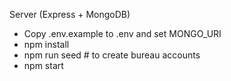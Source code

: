 Server (Express + MongoDB)
- Copy .env.example to .env and set MONGO_URI
- npm install
- npm run seed   # to create bureau accounts 
- npm start
